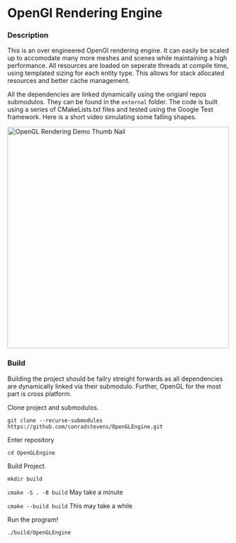 # OpenGl Rendering Engine

### Description
This is an over engineered OpenGl rendering engine. It can easily be scaled up to accomodate many more meshes and scenes while maintaining a high performance. All resources are loaded on seperate threads at compile time, using templated sizing for each entity type. This allows for stack allocated resources and better cache management. 

All the dependencies are linked dynamically using the origianl repos submodulos. They can be found in the `external` folder. The code is built using a series of CMakeLists.txt files and tested using the Google Test framework. Here is a short video simulating some falling shapes. 

[<img width="500" alt="OpenGL Rendering Demo Thumb Nail" src="https://github.com/user-attachments/assets/3e927f75-9c1c-4739-a5fc-507cdb54ef6a" />](https://www.youtube.com/watch?v=8kMXkVgPZKw)

### Build
Building the project should be failry streight forwards as all dependencies are dynamically linked via their submodulo. Further, OpenGL for the most part is cross platform. 

Clone project and submodulos.

`git clone --recurse-submodules https://github.com/conradstevens/OpenGLEngine.git`

Enter repository

`cd OpenGLEngine`


Build Project.

`mkdir build`

`cmake -S . -B build` May take a minute

`cmake --build build` This may take a while


Run the program!

`./build/OpenGLEngine`
